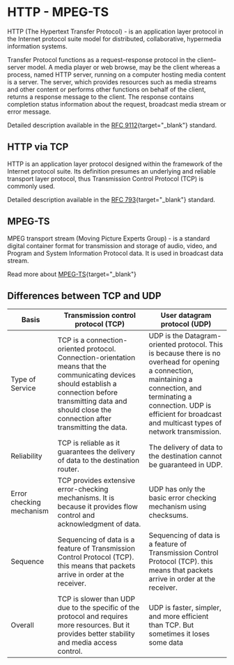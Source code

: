 # HTTP - MPEG-TS

HTTP (The Hypertext Transfer Protocol) - is an application layer protocol in the Internet protocol suite model for distributed, collaborative, hypermedia information systems.

Transfer Protocol functions as a request–response protocol in the client–server model. A media player or web browse, may be the client whereas a process, named HTTP server, running on a computer hosting media content is a server. The server, which provides resources such as media streams and other content or performs other functions on behalf of the client, returns a response message to the client. The response contains completion status information about the request, broadcast media stream or error message.

Detailed description available in the [RFC 9112](https://datatracker.ietf.org/doc/html/rfc9112){target="_blank"} standard.

## HTTP via TCP

HTTP is an application layer protocol designed within the framework of the Internet protocol suite. Its definition presumes an underlying and reliable transport layer protocol, thus Transmission Control Protocol (TCP) is commonly used.

Detailed description available in the [RFC 793](https://datatracker.ietf.org/doc/html/rfc793){target="_blank"} standard.

## MPEG-TS

MPEG transport stream (Moving Picture Experts Group) - is a standard digital container format for transmission and storage of audio, video, and Program and System Information Protocol data. It is used in broadcast data stream.

Read more about [MPEG-TS](/en/book/transport/mpegts/){target="_blank"}

## Differences between TCP and UDP

| Basis | Transmission control protocol (TCP) | User datagram protocol (UDP) |
|-------|----------|---------|
| Type of Service     | TCP is a connection-oriented protocol. Connection-orientation means that the communicating devices should establish a connection before transmitting data and should close the connection after transmitting the data.     | UDP is the Datagram-oriented protocol. This is because there is no overhead for opening a connection, maintaining a connection, and terminating a connection. UDP is efficient for broadcast and multicast types of network transmission.     |
| Reliability     | TCP is reliable as it guarantees the delivery of data to the destination router.      | The delivery of data to the destination cannot be guaranteed in UDP.      |
| Error checking mechanism     | TCP provides extensive error-checking mechanisms. It is because it provides flow control and acknowledgment of data.   | UDP has only the basic error checking mechanism using checksums.      |
| Sequence     | Sequencing of data is a feature of Transmission Control Protocol (TCP). this means that packets arrive in order at the receiver.   | Sequencing of data is a feature of Transmission Control Protocol (TCP). this means that packets arrive in order at the receiver.      |
| Overall     | TCP is slower than UDP due to the specific of the protocol and requires more resources. But it provides better stability and media access control.   | UDP is faster, simpler, and more efficient than TCP. But sometimes it loses some data     |

[ISO]: [https://](https://ocw.unican.es/pluginfile.php/171/course/section/78/iso13818-1.pdf)